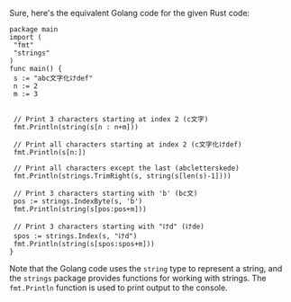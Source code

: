 Sure, here's the equivalent Golang code for the given Rust code:
```
package main
import (
 "fmt"
 "strings"
)
func main() {
 s := "abc文字化けdef"
 n := 2
 m := 3
 

 // Print 3 characters starting at index 2 (c文字)
 fmt.Println(string(s[n : n+m]))
 
 // Print all characters starting at index 2 (c文字化けdef)
 fmt.Println(s[n:])
 
 // Print all characters except the last (abcletterskede)
 fmt.Println(strings.TrimRight(s, string(s[len(s)-1])))
 
 // Print 3 characters starting with 'b' (bc文)
 pos := strings.IndexByte(s, 'b')
 fmt.Println(string(s[pos:pos+m]))
 
 // Print 3 characters starting with "けd" (けde)
 spos := strings.Index(s, "けd")
 fmt.Println(string(s[spos:spos+m]))
}
```
Note that the Golang code uses the `string` type to represent a string, and the `strings` package provides functions for working with strings. The `fmt.Println` function is used to print output to the console.

